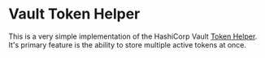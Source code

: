 # Vault Token Helper

This is a very simple implementation of the HashiCorp Vault [Token Helper](https://www.vaultproject.io/docs/commands/token-helper). It's primary feature is the ability to store multiple active tokens at once.
